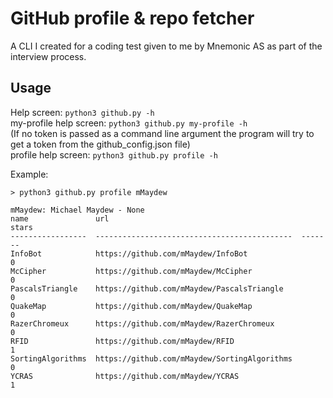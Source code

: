 # GitHub profile & repo fetcher

A CLI I created for a coding test given to me by Mnemonic AS as part of the interview process.

## Usage

Help screen: `python3 github.py -h`  
my-profile help screen: `python3 github.py my-profile -h`  
(If no token is passed as a command line argument the program will try to get a token from the github_config.json file)  
profile help screen: `python3 github.py profile -h`  

Example:
```
> python3 github.py profile mMaydew

mMaydew: Michael Maydew - None
name               url                                             stars
-----------------  --------------------------------------------  -------
InfoBot            https://github.com/mMaydew/InfoBot                  0
McCipher           https://github.com/mMaydew/McCipher                 0
PascalsTriangle    https://github.com/mMaydew/PascalsTriangle          0
QuakeMap           https://github.com/mMaydew/QuakeMap                 0
RazerChromeux      https://github.com/mMaydew/RazerChromeux            0
RFID               https://github.com/mMaydew/RFID                     1
SortingAlgorithms  https://github.com/mMaydew/SortingAlgorithms        0
YCRAS              https://github.com/mMaydew/YCRAS                    1
```